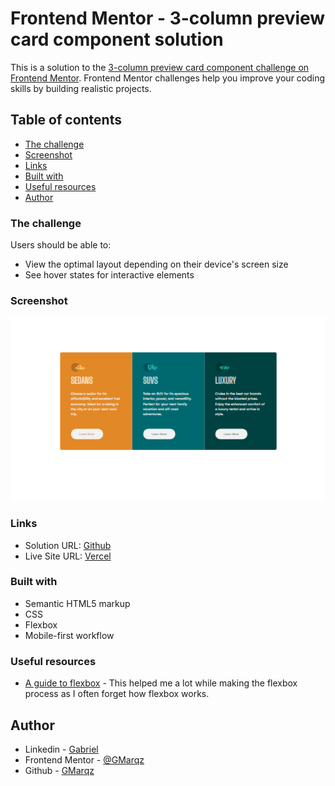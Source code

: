 # Frontend Mentor - 3-column preview card component solution

This is a solution to the [3-column preview card component challenge on Frontend Mentor](https://www.frontendmentor.io/challenges/3column-preview-card-component-pH92eAR2-). Frontend Mentor challenges help you improve your coding skills by building realistic projects. 

## Table of contents

  - [The challenge](#the-challenge)
  - [Screenshot](#screenshot)
  - [Links](#links)
  - [Built with](#built-with)
  - [Useful resources](#useful-resources)
  - [Author](#author)


### The challenge

Users should be able to:

- View the optimal layout depending on their device's screen size
- See hover states for interactive elements

### Screenshot

![Desktop Version](/images/screenshot.png)

### Links

- Solution URL: [Github](https://github.com/GMarqz/3-column-preview-card-component)
- Live Site URL: [Vercel](https://3-column-preview-card-component-teal-chi.vercel.app)

### Built with

- Semantic HTML5 markup
- CSS
- Flexbox
- Mobile-first workflow

### Useful resources

- [A guide to flexbox](https://css-tricks.com/snippets/css/a-guide-to-flexbox/) - This helped me a lot while making the flexbox process as I often forget how flexbox works.

## Author

- Linkedin - [Gabriel](www.linkedin.com/in/gabriel-marques-mar)
- Frontend Mentor - [@GMarqz](https://www.frontendmentor.io/profile/GMarqz)
- Github - [GMarqz](https://github.com/GMarqz)
